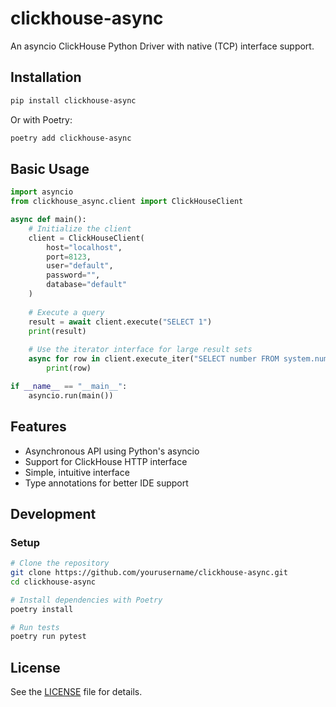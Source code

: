 # clickhouse-async

An asyncio ClickHouse Python Driver with native (TCP) interface support.

## Installation

```bash
pip install clickhouse-async
```

Or with Poetry:

```bash
poetry add clickhouse-async
```

## Basic Usage

```python
import asyncio
from clickhouse_async.client import ClickHouseClient

async def main():
    # Initialize the client
    client = ClickHouseClient(
        host="localhost",
        port=8123,
        user="default",
        password="",
        database="default"
    )
    
    # Execute a query
    result = await client.execute("SELECT 1")
    print(result)
    
    # Use the iterator interface for large result sets
    async for row in client.execute_iter("SELECT number FROM system.numbers LIMIT 10"):
        print(row)

if __name__ == "__main__":
    asyncio.run(main())
```

## Features

- Asynchronous API using Python's asyncio
- Support for ClickHouse HTTP interface
- Simple, intuitive interface
- Type annotations for better IDE support

## Development

### Setup

```bash
# Clone the repository
git clone https://github.com/yourusername/clickhouse-async.git
cd clickhouse-async

# Install dependencies with Poetry
poetry install

# Run tests
poetry run pytest
```

## License

See the [LICENSE](LICENSE) file for details.
